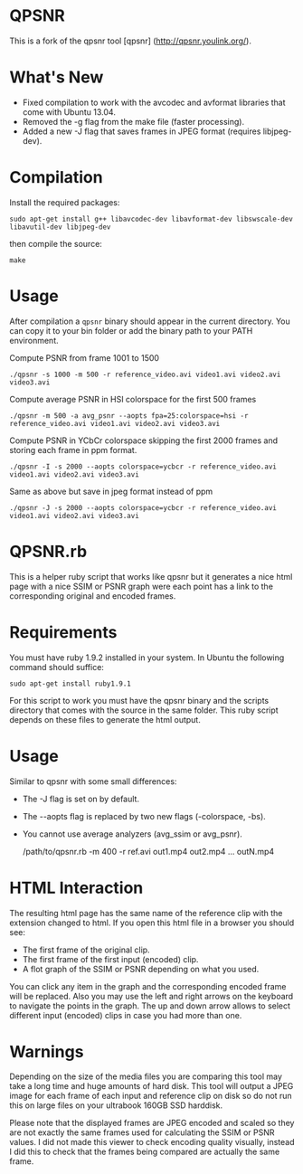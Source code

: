 QPSNR
=====

This is a fork of the qpsnr tool [qpsnr] (http://qpsnr.youlink.org/).

# What's New

 * Fixed compilation to work with the avcodec and avformat libraries that come with Ubuntu 13.04.
 * Removed the -g flag from the make file (faster processing).
 * Added a new -J flag that saves frames in JPEG format (requires libjpeg-dev).

# Compilation

Install the required packages:

	sudo apt-get install g++ libavcodec-dev libavformat-dev libswscale-dev libavutil-dev libjpeg-dev

then compile the source:

	make

# Usage

After compilation a `qpsnr` binary should appear in the current directory. You
can copy it to your bin folder or add the binary path to your PATH environment.

Compute PSNR from frame 1001 to 1500

    ./qpsnr -s 1000 -m 500 -r reference_video.avi video1.avi video2.avi video3.avi

Compute average PSNR in HSI colorspace for the first 500 frames

    ./qpsnr -m 500 -a avg_psnr --aopts fpa=25:colorspace=hsi -r reference_video.avi video1.avi video2.avi video3.avi

Compute PSNR in YCbCr colorspace skipping the first 2000 frames and storing each frame in ppm format.

    ./qpsnr -I -s 2000 --aopts colorspace=ycbcr -r reference_video.avi video1.avi video2.avi video3.avi

Same as above but save in jpeg format instead of ppm

    ./qpsnr -J -s 2000 --aopts colorspace=ycbcr -r reference_video.avi video1.avi video2.avi video3.avi

QPSNR.rb
========

This is a helper ruby script that works like qpsnr but it generates a nice html
page with a nice SSIM or PSNR graph were each point has a link to the
corresponding original and encoded frames.

# Requirements

You must have ruby 1.9.2 installed in your system. In Ubuntu the following
command should suffice:

    sudo apt-get install ruby1.9.1

For this script to work you must have the qpsnr binary and the scripts directory
that comes with the source in the same folder. This ruby script depends on these
files to generate the html output.

# Usage

Similar to qpsnr with some small differences:

 * The -J flag is set on by default.
 * The --aopts flag is replaced by two new flags (-colorspace, -bs).
 * You cannot use average analyzers (avg_ssim or avg_psnr).

    /path/to/qpsnr.rb -m 400 -r ref.avi out1.mp4 out2.mp4 ... outN.mp4

# HTML Interaction

The resulting html page has the same name of the reference clip with the
extension changed to html. If you open this html file in a browser you should
see:

  * The first frame of the original clip.
  * The first frame of the first input (encoded) clip.
  * A flot graph of the SSIM or PSNR depending on what you used.

You can click any item in the graph and the corresponding encoded frame will be
replaced. Also you may use the left and right arrows on the keyboard to navigate
the points in the graph. The up and down arrow allows to select different input
(encoded) clips in case you had more than one.

# Warnings

Depending on the size of the media files you are comparing this tool may take a
long time and huge amounts of hard disk. This tool will output a JPEG image for
each frame of each input and reference clip on disk so do not run this on large
files on your ultrabook 160GB SSD harddisk.

Please note that the displayed frames are JPEG encoded and scaled so they are
not exactly the same frames used for calculating the SSIM or PSNR values. I did
not made this viewer to check encoding quality visually, instead I did this to
check that the frames being compared are actually the same frame.
